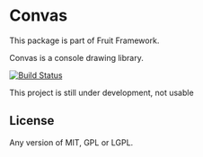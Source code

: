 # Convas

This package is part of Fruit Framework.

Convas is a console drawing library.

[![Build Status](https://travis-ci.org/Ronmi/fruit-convas.svg)](https://travis-ci.org/Ronmi/fruit-convas)

This project is still under development, not usable

## License

Any version of MIT, GPL or LGPL.
